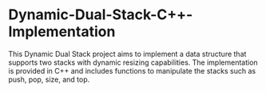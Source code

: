 
# Dynamic-Dual-Stack-C++-Implementation

This Dynamic Dual Stack project aims to implement a data structure that supports two stacks with dynamic resizing capabilities. The implementation is provided in C++ and includes functions to manipulate the stacks such as push, pop, size, and top.
